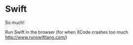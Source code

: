 # Swift

So much!

Run Swift in the browser (for when XCode crashes too much
http://www.runswiftlang.com/)
